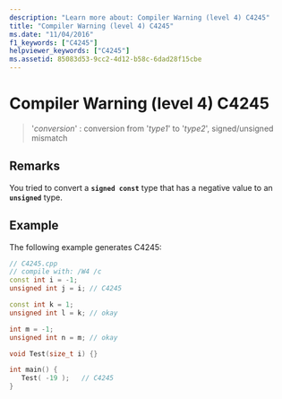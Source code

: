 ```yaml
---
description: "Learn more about: Compiler Warning (level 4) C4245"
title: "Compiler Warning (level 4) C4245"
ms.date: "11/04/2016"
f1_keywords: ["C4245"]
helpviewer_keywords: ["C4245"]
ms.assetid: 85083d53-9cc2-4d12-b58c-6dad28f15cbe
---
```

# Compiler Warning (level 4) C4245

> '*conversion*' : conversion from '*type1*' to '*type2*', signed/unsigned mismatch

## Remarks

You tried to convert a **`signed const`** type that has a negative value to an **`unsigned`** type.

## Example

The following example generates C4245:

```cpp
// C4245.cpp
// compile with: /W4 /c
const int i = -1;
unsigned int j = i; // C4245

const int k = 1;
unsigned int l = k; // okay

int m = -1;
unsigned int n = m; // okay

void Test(size_t i) {}

int main() {
   Test( -19 );   // C4245
}
```
